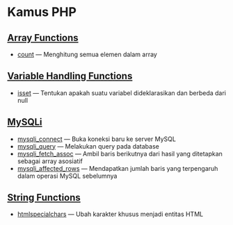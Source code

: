 # Kamus PHP

##  [Array Functions](https://www.php.net/manual/en/ref.array.php)
-   [count](https://www.php.net/manual/en/function.count.php) — Menghitung semua elemen dalam array

##  [Variable Handling Functions](https://www.php.net/manual/en/ref.var.php)
-   [isset](https://www.php.net/manual/en/function.isset.php) — Tentukan apakah suatu variabel dideklarasikan dan berbeda dari null

##  [MySQLi](https://www.php.net/manual/en/book.mysqli.php)
-   [mysqli_connect](https://www.php.net/manual/en/function.mysqli-connect.php) — Buka koneksi baru ke server MySQL
-   [mysqli_query](https://www.php.net/manual/en/mysqli.query.php) — Melakukan query pada database
-   [mysqli_fetch_assoc](https://www.php.net/manual/en/mysqli-result.fetch-assoc.php) — Ambil baris berikutnya dari hasil yang ditetapkan sebagai array asosiatif
-   [mysqli_affected_rows](https://www.php.net/manual/en/mysqli.affected-rows) — Mendapatkan jumlah baris yang terpengaruh dalam operasi MySQL sebelumnya

##  [String Functions](https://www.php.net/manual/en/ref.strings.php)
-   [htmlspecialchars](https://www.php.net/manual/en/function.htmlspecialchars.php) — Ubah karakter khusus menjadi entitas HTML
